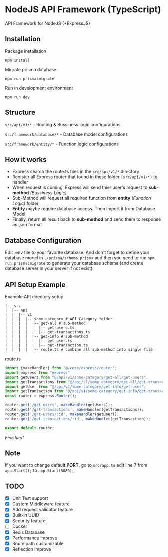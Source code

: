 # NodeJS API Framework (TypeScript)
 API Framework for NodeJS (+ExpressJS)
 
 ## Installation
 Package installation
 ```
 npm install
 ```
  
 Migrate prisma database
 ```
 npm run prisma:migrate
 ```
 
 Run in development environment
 ```
 npm run dev
 ```
 
 ## Structure
 ```src/api/v1/*``` - Routing & Bussiness logic configurations
 
 ```src/framework/database/*``` - Database model configurations
 
 ```src/framework/entity/*``` - Function logic configurations
 
 
 ## How it works
 - Express search the route.ts files in the ```src/api/v1/*``` directory
 - Register all Express router that found in these folder ```(src/api/v1/*)``` to handler
 - When request is coming, Express will send thier user's request to **sub-method** *(Bussiness Logic)*
 - Sub-Method will request all required function from **entity** *(Function Logic)* folder
 - **Entity** maybe require database access. Then import it from Database Model
 - Finally, return all result back to **sub-method** and send them to response as json format
 
 ## Database Configuration
 Edit .env file to your favorite database. And don't forget to define your database model in ```./prisma/schema.prisma``` and then you need to run ```npm run prisma:migrate``` to generate your database schema (and create database server in your server if not exist)
 
 ## API Setup Example
 Example API directory setup
 ```
 |-- src
 |  |-- api
 |  |  |-- v1
 |  |  |  |-- some-category # API Category folder
 |  |  |  |  |-- get-all # sub-method
 |  |  |  |  |  |-- get-users.ts 
 |  |  |  |  |  |-- get-transactions.ts
 |  |  |  |  |-- get-info # sub-method
 |  |  |  |  |  |-- get-user.ts
 |  |  |  |  |  |-- get-transaction.ts
 |  |  |  |  |-- route.ts # combine all sub-method into single file
 ```
 route.ts
 ```javascript
 import {makeHandler} from "@/core/express/router";
 import express from "express"
 import getUsers from "@/api/v1/some-category/get-all/get-users";
 import getTransactions from "@/api/v1/some-category/get-all/get-transactions";
 import getUser from "@/api/v1/some-category/get-info/get-user";
 import getTransaction from "@/api/v1/some-category/get-info/get-transaction";
 const router = express.Router();

 router.get('/get-users', makeHandler(getUsers));
 router.get('/get-transactions', makeHandler(getTransactions));
 router.get('/get-users/:id', makeHandler(getUser));
 router.get('/get-transactions/:id', makeHandler(getTransaction));

 export default router;
 ```
 *Finished!*
 
 ## Note
 If you want to change default **PORT**, go to ```src/app.ts``` edit line 7 from ```app.Start();``` to ```app.Start(8080);```
 
 ## TODO
 - [x] Unit Test support
 - [x] Custom Middleware feature
 - [x] Add request validator feature
 - [x] Built-in UUID
 - [x] Security feature
 - [ ] Docker
 - [x] Redis Database
 - [x] Performance improve
 - [x] Route path customizable
 - [x] Reflection improve
